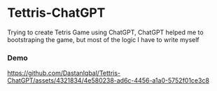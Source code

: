 # Tettris-ChatGPT

Trying to create Tetris Game using ChatGPT, ChatGPT helped me to bootstraping the game, but most of the logic I have to write myself


### Demo

https://github.com/DastanIqbal/Tettris-ChatGPT/assets/4321834/4e580238-ad6c-4456-a1a0-5752f01ce3c8

